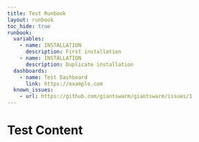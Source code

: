```yaml
---
title: Test Runbook
layout: runbook
toc_hide: true
runbook:
  variables:
    - name: INSTALLATION
      description: First installation
    - name: INSTALLATION
      description: Duplicate installation
  dashboards:
    - name: Test Dashboard
      link: https://example.com
  known_issues:
    - url: https://github.com/giantswarm/giantswarm/issues/1
---
```


# Test Content

